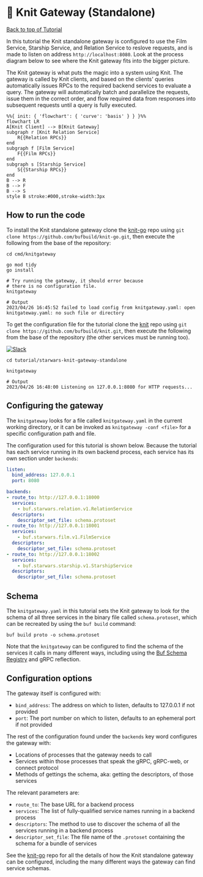 # 🧶 Knit Gateway (Standalone)

[Back to top of Tutorial]

In this tutorial the Knit standalone gateway is configured to use the Film
Service, Starship Service, and Relation Service to reslove requests, and is
made to listen on address `http://localhost:8080`. Look at the process diagram
below to see where the Knit gateway fits into the bigger picture.

The Knit gateway is what puts the magic into a system using Knit. The gateway is
called by Knit clients, and based on the clients' queries automatically issues
RPCs to the required backend services to evaluate a query. The gateway will
automatically batch and parallelize the requests, issue them in the correct
order, and flow required data from responses into subsequent requests until a
query is fully executed.

```mermaid
%%{ init: { 'flowchart': { 'curve': 'basis' } } }%%
flowchart LR
A[Knit Client] --> B[Knit Gateway]
subgraph r [Knit Relation Service]
    R{{Relation RPCs}}
end
subgraph f [Film Service]
    F{{Film RPCs}}
end
subgraph s [Starship Service]
    S{{Starship RPCs}}
end
B --> R
B --> F
B --> S
style B stroke:#000,stroke-width:3px
```

## How to run the code
To install the Knit standalone gateway clone the [knit-go] repo using
`git clone https://github.com/bufbuild/knit-go.git`, then execute the
following from the base of the repository:

```
cd cmd/knitgateway

go mod tidy
go install

# Try running the gateway, it should error because
# there is no configuration file.
knitgateway

# Output
2023/04/26 16:45:52 failed to load config from knitgateway.yaml: open knitgateway.yaml: no such file or directory
```

To get the configuration file for the tutorial clone the [knit] repo using
`git clone https://github.com/bufbuild/knit.git`, then execute the following
from the base of the repository (the other services must be running too).

[![Slack](https://img.shields.io/badge/If_you_need_help_talk_to_us_in_Slack-Buf-%23e01563)][badges_slack]
```
cd tutorial/starwars-knit-gateway-standalone

knitgateway

# Output
2023/04/26 16:48:00 Listening on 127.0.0.1:8080 for HTTP requests...
```

## Configuring the gateway
The `knitgateway` looks for a file called `knitgateway.yaml` in the current
working directory, or it can be invoked as `knitgateway -conf <file>` for a
specific configuration path and file.

The configuration used for this tutorial is shown below. Because the tutorial has
each service running in its own backend process, each service has its own section
under `backends`:

```yaml
listen:
  bind_address: 127.0.0.1
  port: 8080

backends:
- route_to: http://127.0.0.1:18000
  services:
    - buf.starwars.relation.v1.RelationService
  descriptors:
    descriptor_set_file: schema.protoset
- route_to: http://127.0.0.1:18001
  services:
    - buf.starwars.film.v1.FilmService
  descriptors:
    descriptor_set_file: schema.protoset
- route_to: http://127.0.0.1:18002
  services:
    - buf.starwars.starship.v1.StarshipService
  descriptors:
    descriptor_set_file: schema.protoset
```

## Schema
The `knitgateway.yaml` in this tutorial sets the Knit gateway to look for the schema
of all three services in the binary file called `schema.protoset`, which can be
recreated by using the `buf build` command:

```
buf build proto -o schema.protoset
```

Note that the `knitgateway` can be configured to find the schema of the services it
calls in many different ways, including using the [Buf Schema Registry] and gRPC
reflection.

## Configuration options
The gateway itself is configured with:

* `bind_address`: The address on which to listen, defaults to 127.0.0.1 if not provided
* `port`: The port number on which to listen, defaults to an ephemeral port if not provided

The rest of the configuration found under the `backends` key word configures
the gateway with:

* Locations of processes that the gateway needs to call
* Services within those processes that speak the gRPC, gRPC-web, or connect protocol
* Methods of gettings the schema, aka: getting the descriptors, of those services

The relevant parameters are:
* `route_to`: The base URL for a backend process
* `services`: The list of fully-qualified service names running in a backend process
* `descriptors`: The method to use to discover the schema of all the services running in a backend process
* `descriptor_set_file`: The file name of the `.protoset` containing the schema for a bundle of services

See the [knit-go] repo for all the details of how the Knit standalone gateway
can be configured, including the many different ways the gateway can find
service schemas.

[Back to top of Tutorial]: /tutorial
[github.com/bufbuild/knit]: https://github.com/bufbuild/knit
[knit]: https://github.com/bufbuild/knit
[knit-go]: https://github.com/bufbuild/knit-go
[descriptor set examples]: https://github.com/bufbuild/knit-go#descriptor-set-examples
[badges_slack]: https://buf.build/links/slack
[file descriptor set]: https://github.com/protocolbuffers/protobuf/blob/v22.0/src/google/protobuf/descriptor.proto#L54-L58
[gRPC server reflection]: https://github.com/grpc/grpc/blob/master/doc/server-reflection.md
[buf schema registry]: https://buf.build/